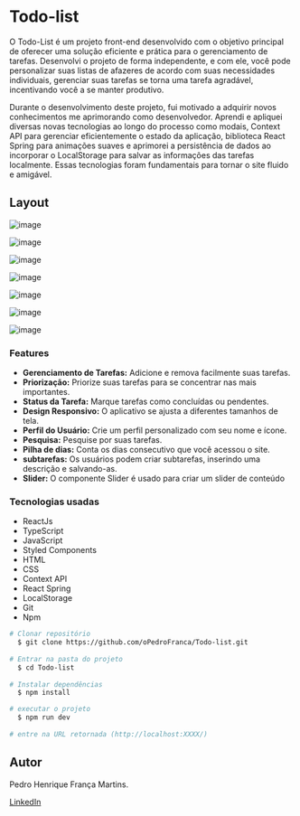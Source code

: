 # Todo-list

O Todo-List é um projeto front-end desenvolvido com o objetivo principal de oferecer uma solução eficiente e prática para o gerenciamento de tarefas. Desenvolvi o projeto de forma independente, e com ele, você pode personalizar suas listas de afazeres de acordo com suas necessidades individuais, gerenciar suas tarefas se torna uma tarefa agradável, incentivando você a se manter produtivo.

Durante o desenvolvimento deste projeto, fui motivado a adquirir novos conhecimentos me aprimorando como desenvolvedor. Aprendi e apliquei diversas novas tecnologias ao longo do processo como modais, Context API para gerenciar eficientemente o estado da aplicação, biblioteca React Spring para animações suaves e aprimorei a persistência de dados ao incorporar o LocalStorage para salvar as informações das tarefas localmente. Essas tecnologias foram fundamentais para tornar o site fluido e amigável.

## Layout

![image](https://github.com/oPedroFranca/Pomodoro/assets/108022316/54c60424-de4e-4c14-aa1b-568d9c1095c5)

![image](https://github.com/oPedroFranca/Pomodoro/assets/108022316/6018056d-c168-455e-9f1c-5627fcf9e2a1)

![image](https://github.com/oPedroFranca/Pomodoro/assets/108022316/6a3a0373-4bcc-4efc-bfa8-4e463e711e4e)

![image](https://github.com/oPedroFranca/Pomodoro/assets/108022316/47252536-770f-4797-b9ee-a9bc0c0b235e)

![image](https://github.com/oPedroFranca/Pomodoro/assets/108022316/22df1d07-4c83-4efd-b9f2-75e51492ed52)

![image](https://github.com/oPedroFranca/Pomodoro/assets/108022316/e043cda9-a595-419d-9e70-da6ba38817e5)

![image](https://github.com/oPedroFranca/Pomodoro/assets/108022316/1d5032af-b134-4cc4-89c1-c3edccff463c)

### Features

* **Gerenciamento de Tarefas:** Adicione e remova facilmente suas tarefas.
* **Priorização:** Priorize suas tarefas para se concentrar nas mais importantes.
* **Status da Tarefa:** Marque tarefas como concluídas ou pendentes.
* **Design Responsivo:** O aplicativo se ajusta a diferentes tamanhos de tela.
* **Perfil do Usuário:** Crie um perfil personalizado com seu nome e ícone.
* **Pesquisa:** Pesquise por suas tarefas.
* **Pilha de dias:** Conta os dias consecutivo que você acessou o site.
* **subtarefas:** Os usuários podem criar subtarefas, inserindo uma descrição e salvando-as.
* **Slider:** O componente Slider é usado para criar um slider de conteúdo

### Tecnologias usadas
* ReactJs
* TypeScript
* JavaScript
* Styled Components
* HTML
* CSS
* Context API
* React Spring
* LocalStorage
* Git
* Npm

```bash
# Clonar repositório
  $ git clone https://github.com/oPedroFranca/Todo-list.git
  
# Entrar na pasta do projeto
  $ cd Todo-list
  
# Instalar dependências
  $ npm install

# executar o projeto
  $ npm run dev
  
# entre na URL retornada (http://localhost:XXXX/)
```

## Autor

Pedro Henrique França Martins.

[LinkedIn](https://www.linkedin.com/in/pedro-henrique-franca/)
